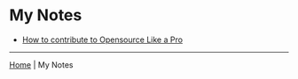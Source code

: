 # My Notes

- [How to contribute to Opensource Like a Pro](https://jamesadjinwa.github.io/notes/how-to-contribute-to-oss)

***
[Home](https://jamesadjinwa.github.io/) | My Notes

